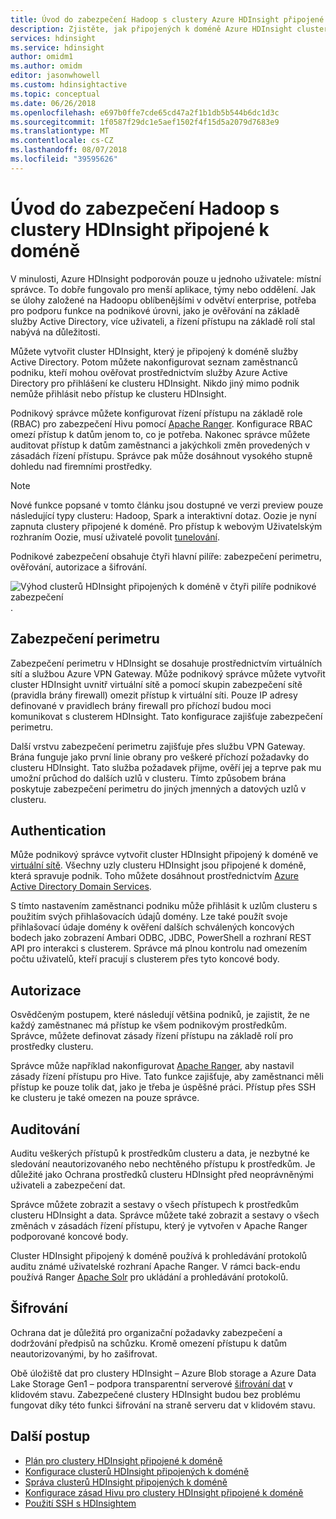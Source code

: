 ```yaml
---
title: Úvod do zabezpečení Hadoop s clustery Azure HDInsight připojené k doméně
description: Zjistěte, jak připojených k doméně Azure HDInsight clustery podporují čtyři pilíře podnikového zabezpečení.
services: hdinsight
ms.service: hdinsight
author: omidm1
ms.author: omidm
editor: jasonwhowell
ms.custom: hdinsightactive
ms.topic: conceptual
ms.date: 06/26/2018
ms.openlocfilehash: e697b0ffe7cde65cd47a2f1b1db5b544b6dc1d3c
ms.sourcegitcommit: 1f0587f29dc1e5aef1502f4f15d5a2079d7683e9
ms.translationtype: MT
ms.contentlocale: cs-CZ
ms.lasthandoff: 08/07/2018
ms.locfileid: "39595626"
---
```

# <a name="an-introduction-to-hadoop-security-with-domain-joined-hdinsight-clusters"></a>Úvod do zabezpečení Hadoop s clustery HDInsight připojené k doméně

V minulosti, Azure HDInsight podporován pouze u jednoho uživatele: místní správce. To dobře fungovalo pro menší aplikace, týmy nebo oddělení. Jak se úlohy založené na Hadoopu oblíbenějšími v odvětví enterprise, potřeba pro podporu funkce na podnikové úrovni, jako je ověřování na základě služby Active Directory, více uživateli, a řízení přístupu na základě rolí stal nabývá na důležitosti. 

Můžete vytvořit cluster HDInsight, který je připojený k doméně služby Active Directory. Potom můžete nakonfigurovat seznam zaměstnanců podniku, kteří mohou ověřovat prostřednictvím služby Azure Active Directory pro přihlášení ke clusteru HDInsight. Nikdo jiný mimo podnik nemůže přihlásit nebo přístup ke clusteru HDInsight. 

Podnikový správce můžete konfigurovat řízení přístupu na základě role (RBAC) pro zabezpečení Hivu pomocí [Apache Ranger](http://hortonworks.com/apache/ranger/). Konfigurace RBAC omezí přístup k datům jenom to, co je potřeba. Nakonec správce můžete auditovat přístup k datům zaměstnanci a jakýchkoli změn provedených v zásadách řízení přístupu. Správce pak může dosáhnout vysokého stupně dohledu nad firemními prostředky.

> [!NOTE]
> Nové funkce popsané v tomto článku jsou dostupné ve verzi preview pouze následující typy clusteru: Hadoop, Spark a interaktivní dotaz. Oozie je nyní zapnuta clustery připojené k doméně. Pro přístup k webovým Uživatelským rozhraním Oozie, musí uživatelé povolit [tunelování](../hdinsight-linux-ambari-ssh-tunnel.md).

Podnikové zabezpečení obsahuje čtyři hlavní pilíře: zabezpečení perimetru, ověřování, autorizace a šifrování.

![Výhod clusterů HDInsight připojených k doméně v čtyři pilíře podnikové zabezpečení](./media/apache-domain-joined-introduction/hdinsight-domain-joined-four-pillars.png).

## <a name="perimeter-security"></a>Zabezpečení perimetru
Zabezpečení perimetru v HDInsight se dosahuje prostřednictvím virtuálních sítí a službou Azure VPN Gateway. Může podnikový správce můžete vytvořit cluster HDInsight uvnitř virtuální sítě a pomocí skupin zabezpečení sítě (pravidla brány firewall) omezit přístup k virtuální síti. Pouze IP adresy definované v pravidlech brány firewall pro příchozí budou moci komunikovat s clusterem HDInsight. Tato konfigurace zajišťuje zabezpečení perimetru.

Další vrstvu zabezpečení perimetru zajišťuje přes službu VPN Gateway. Brána funguje jako první linie obrany pro veškeré příchozí požadavky do clusteru HDInsight. Tato služba požadavek přijme, ověří jej a teprve pak mu umožní průchod do dalších uzlů v clusteru. Tímto způsobem brána poskytuje zabezpečení perimetru do jiných jmenných a datových uzlů v clusteru.

## <a name="authentication"></a>Authentication
Může podnikový správce vytvořit cluster HDInsight připojený k doméně ve [virtuální sítě](https://azure.microsoft.com/services/virtual-network/). Všechny uzly clusteru HDInsight jsou připojené k doméně, která spravuje podnik. Toho můžete dosáhnout prostřednictvím [Azure Active Directory Domain Services](../../active-directory-domain-services/active-directory-ds-overview.md). 

S tímto nastavením zaměstnanci podniku může přihlásit k uzlům clusteru s použitím svých přihlašovacích údajů domény. Lze také použít svoje přihlašovací údaje domény k ověření dalších schválených koncových bodech jako zobrazení Ambari ODBC, JDBC, PowerShell a rozhraní REST API pro interakci s clusterem. Správce má plnou kontrolu nad omezením počtu uživatelů, kteří pracují s clusterem přes tyto koncové body.

## <a name="authorization"></a>Autorizace
Osvědčeným postupem, které následují většina podniků, je zajistit, že ne každý zaměstnanec má přístup ke všem podnikovým prostředkům. Správce, můžete definovat zásady řízení přístupu na základě rolí pro prostředky clusteru. 

Správce může například nakonfigurovat [Apache Ranger](http://hortonworks.com/apache/ranger/), aby nastavil zásady řízení přístupu pro Hive. Tato funkce zajišťuje, aby zaměstnanci měli přístup ke pouze tolik dat, jako je třeba je úspěšné práci. Přístup přes SSH ke clusteru je také omezen na pouze správce.

## <a name="auditing"></a>Auditování
Auditu veškerých přístupů k prostředkům clusteru a data, je nezbytné ke sledování neautorizovaného nebo nechtěného přístupu k prostředkům. Je důležité jako Ochrana prostředků clusteru HDInsight před neoprávněnými uživateli a zabezpečení dat. 

Správce můžete zobrazit a sestavy o všech přístupech k prostředkům clusteru HDInsight a data. Správce můžete také zobrazit a sestavy o všech změnách v zásadách řízení přístupu, který je vytvořen v Apache Ranger podporované koncové body. 

Cluster HDInsight připojený k doméně používá k prohledávání protokolů auditu známé uživatelské rozhraní Apache Ranger. V rámci back-endu používá Ranger [Apache Solr](http://hortonworks.com/apache/solr/) pro ukládání a prohledávání protokolů.

## <a name="encryption"></a>Šifrování
Ochrana dat je důležitá pro organizační požadavky zabezpečení a dodržování předpisů na schůzku. Kromě omezení přístupu k datům neautorizovanými, by ho zašifrovat. 

Obě úložiště dat pro clustery HDInsight – Azure Blob storage a Azure Data Lake Storage Gen1 – podpora transparentní serverové [šifrování dat](../../storage/common/storage-service-encryption.md) v klidovém stavu. Zabezpečené clustery HDInsight budou bez problému fungovat díky této funkci šifrování na straně serveru dat v klidovém stavu.

## <a name="next-steps"></a>Další postup
* [Plán pro clustery HDInsight připojené k doméně](apache-domain-joined-architecture.md)
* [Konfigurace clusterů HDInsight připojených k doméně](apache-domain-joined-configure.md)
* [Správa clusterů HDInsight připojených k doméně](apache-domain-joined-manage.md)
* [Konfigurace zásad Hivu pro clustery HDInsight připojené k doméně](apache-domain-joined-run-hive.md)
* [Použití SSH s HDInsightem](../hdinsight-hadoop-linux-use-ssh-unix.md#domainjoined)

